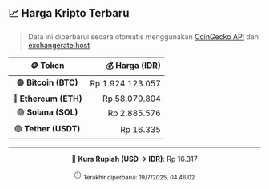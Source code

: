

<!-- HARGA_KRIPTO -->
## 📈 Harga Kripto Terbaru

> Data ini diperbarui secara otomatis menggunakan [CoinGecko API](https://www.coingecko.com/) dan [exchangerate.host](https://exchangerate.host/)

<div align="center">

| 🪙 Token | 💰 Harga (IDR) |
|:------:|---------------:|
| 🟠 **Bitcoin (BTC)**   | Rp 1.924.123.057 |
| 🔵 **Ethereum (ETH)**  | Rp 58.079.804 |
| 🟣 **Solana (SOL)**    | Rp 2.885.576 |
| 🟢 **Tether (USDT)**   | Rp 16.335 |

---

💱 **Kurs Rupiah (USD → IDR)**: Rp 16.317

🕒 <sub>Terakhir diperbarui: 19/7/2025, 04.46.02</sub>

</div>
<!-- /HARGA_KRIPTO -->